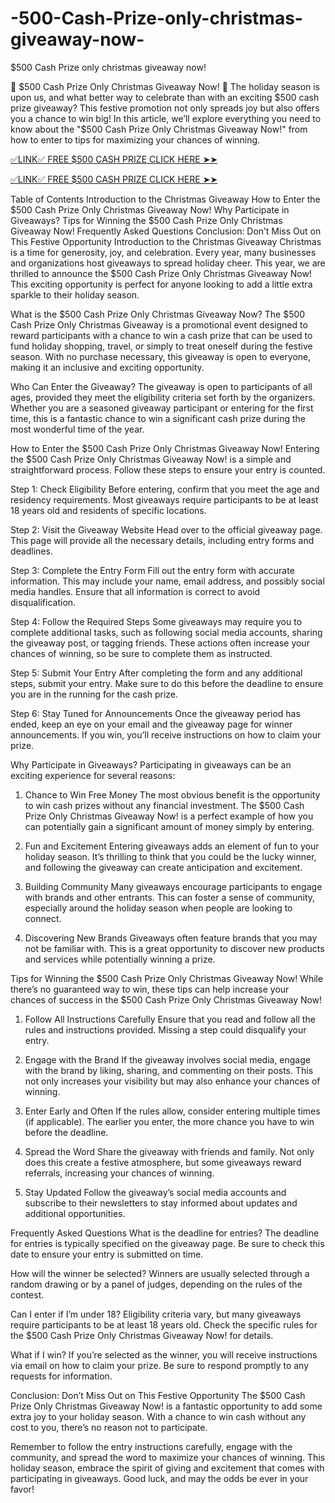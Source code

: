 # -500-Cash-Prize-only-christmas-giveaway-now-
$500 Cash Prize only christmas giveaway now!

🎄 $500 Cash Prize Only Christmas Giveaway Now! 🎄
The holiday season is upon us, and what better way to celebrate than with an exciting $500 cash prize giveaway? This festive promotion not only spreads joy but also offers you a chance to win big! In this article, we’ll explore everything you need to know about the "$500 Cash Prize Only Christmas Giveaway Now!" from how to enter to tips for maximizing your chances of winning.


[✅LINK✅ FREE $500 CASH PRIZE CLICK HERE ➤➤](https://tinyurl.com/3tvxhzzs)

[✅LINK✅ FREE $500 CASH PRIZE CLICK HERE ➤➤](https://tinyurl.com/3tvxhzzs)

Table of Contents
Introduction to the Christmas Giveaway
How to Enter the $500 Cash Prize Only Christmas Giveaway Now!
Why Participate in Giveaways?
Tips for Winning the $500 Cash Prize Only Christmas Giveaway Now!
Frequently Asked Questions
Conclusion: Don’t Miss Out on This Festive Opportunity
Introduction to the Christmas Giveaway
Christmas is a time for generosity, joy, and celebration. Every year, many businesses and organizations host giveaways to spread holiday cheer. This year, we are thrilled to announce the $500 Cash Prize Only Christmas Giveaway Now! This exciting opportunity is perfect for anyone looking to add a little extra sparkle to their holiday season.

What is the $500 Cash Prize Only Christmas Giveaway Now?
The $500 Cash Prize Only Christmas Giveaway is a promotional event designed to reward participants with a chance to win a cash prize that can be used to fund holiday shopping, travel, or simply to treat oneself during the festive season. With no purchase necessary, this giveaway is open to everyone, making it an inclusive and exciting opportunity.

Who Can Enter the Giveaway?
The giveaway is open to participants of all ages, provided they meet the eligibility criteria set forth by the organizers. Whether you are a seasoned giveaway participant or entering for the first time, this is a fantastic chance to win a significant cash prize during the most wonderful time of the year.

How to Enter the $500 Cash Prize Only Christmas Giveaway Now!
Entering the $500 Cash Prize Only Christmas Giveaway Now! is a simple and straightforward process. Follow these steps to ensure your entry is counted.

Step 1: Check Eligibility
Before entering, confirm that you meet the age and residency requirements. Most giveaways require participants to be at least 18 years old and residents of specific locations.

Step 2: Visit the Giveaway Website
Head over to the official giveaway page. This page will provide all the necessary details, including entry forms and deadlines.

Step 3: Complete the Entry Form
Fill out the entry form with accurate information. This may include your name, email address, and possibly social media handles. Ensure that all information is correct to avoid disqualification.

Step 4: Follow the Required Steps
Some giveaways may require you to complete additional tasks, such as following social media accounts, sharing the giveaway post, or tagging friends. These actions often increase your chances of winning, so be sure to complete them as instructed.

Step 5: Submit Your Entry
After completing the form and any additional steps, submit your entry. Make sure to do this before the deadline to ensure you are in the running for the cash prize.

Step 6: Stay Tuned for Announcements
Once the giveaway period has ended, keep an eye on your email and the giveaway page for winner announcements. If you win, you’ll receive instructions on how to claim your prize.

Why Participate in Giveaways?
Participating in giveaways can be an exciting experience for several reasons:

1. Chance to Win Free Money
The most obvious benefit is the opportunity to win cash prizes without any financial investment. The $500 Cash Prize Only Christmas Giveaway Now! is a perfect example of how you can potentially gain a significant amount of money simply by entering.

2. Fun and Excitement
Entering giveaways adds an element of fun to your holiday season. It’s thrilling to think that you could be the lucky winner, and following the giveaway can create anticipation and excitement.

3. Building Community
Many giveaways encourage participants to engage with brands and other entrants. This can foster a sense of community, especially around the holiday season when people are looking to connect.

4. Discovering New Brands
Giveaways often feature brands that you may not be familiar with. This is a great opportunity to discover new products and services while potentially winning a prize.

Tips for Winning the $500 Cash Prize Only Christmas Giveaway Now!
While there’s no guaranteed way to win, these tips can help increase your chances of success in the $500 Cash Prize Only Christmas Giveaway Now!

1. Follow All Instructions Carefully
Ensure that you read and follow all the rules and instructions provided. Missing a step could disqualify your entry.

2. Engage with the Brand
If the giveaway involves social media, engage with the brand by liking, sharing, and commenting on their posts. This not only increases your visibility but may also enhance your chances of winning.

3. Enter Early and Often
If the rules allow, consider entering multiple times (if applicable). The earlier you enter, the more chance you have to win before the deadline.

4. Spread the Word
Share the giveaway with friends and family. Not only does this create a festive atmosphere, but some giveaways reward referrals, increasing your chances of winning.

5. Stay Updated
Follow the giveaway’s social media accounts and subscribe to their newsletters to stay informed about updates and additional opportunities.

Frequently Asked Questions
What is the deadline for entries?
The deadline for entries is typically specified on the giveaway page. Be sure to check this date to ensure your entry is submitted on time.

How will the winner be selected?
Winners are usually selected through a random drawing or by a panel of judges, depending on the rules of the contest.

Can I enter if I’m under 18?
Eligibility criteria vary, but many giveaways require participants to be at least 18 years old. Check the specific rules for the $500 Cash Prize Only Christmas Giveaway Now! for details.

What if I win?
If you’re selected as the winner, you will receive instructions via email on how to claim your prize. Be sure to respond promptly to any requests for information.

Conclusion: Don’t Miss Out on This Festive Opportunity
The $500 Cash Prize Only Christmas Giveaway Now! is a fantastic opportunity to add some extra joy to your holiday season. With a chance to win cash without any cost to you, there’s no reason not to participate.

Remember to follow the entry instructions carefully, engage with the community, and spread the word to maximize your chances of winning. This holiday season, embrace the spirit of giving and excitement that comes with participating in giveaways. Good luck, and may the odds be ever in your favor!

